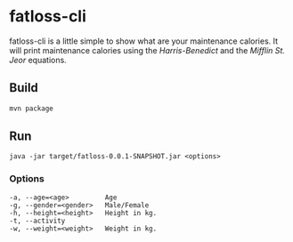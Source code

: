 # fatloss-cli

fatloss-cli is a little simple to show what are your maintenance calories.
It will print maintenance calories using the _Harris-Benedict_ and the 
_Mifflin St. Jeor_ equations.

## Build
```bash
mvn package
```

## Run
```
java -jar target/fatloss-0.0.1-SNAPSHOT.jar <options>
```

### Options
```
-a, --age=<age>         Age
-g, --gender=<gender>   Male/Female
-h, --height=<height>   Height in kg.
-t, --activity
-w, --weight=<weight>   Weight in kg.
```

